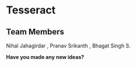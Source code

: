 # Tesseract
## Team Members 
Nihal Jahagirdar , Pranav Srikanth , Bhagat Singh S.

**Have you made any new ideas?**
